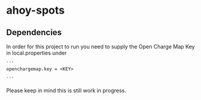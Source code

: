 # ahoy-spots

## Dependencies

In order for this project to run you need to supply the Open Charge Map Key in local.properties under
```` 
```
openchargemap.key = <KEY>

```
````

Please keep in mind this is still work in progress.
